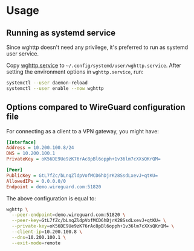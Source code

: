 # Usage

## Running as systemd service

Since wghttp doesn't need any privilege, it's preferred to run as systemd user service.

Copy [wghttp.service](./systemd/wghttp.service) to `~/.config/systemd/user/wghttp.service`.
After setting the environment options in `wghttp.service`, run:

```bash
systemctl --user daemon-reload
systemctl --user enable --now wghttp
```

## Options compared to WireGuard configuration file

For connecting as a client to a VPN gateway, you might have:

```ini
[Interface]
Address = 10.200.100.8/24
DNS = 10.200.100.1
PrivateKey = oK56DE9Ue9zK76rAc8pBl6opph+1v36lm7cXXsQKrQM=

[Peer]
PublicKey = GtL7fZc/bLnqZldpVofMCD6hDjrK28SsdLxevJ+qtKU=
AllowedIPs = 0.0.0.0/0
Endpoint = demo.wireguard.com:51820
```

The above configuration is equal to:

```bash
wghttp \
  --peer-endpoint=demo.wireguard.com:51820 \
  --peer-key=GtL7fZc/bLnqZldpVofMCD6hDjrK28SsdLxevJ+qtKU= \
  --private-key=oK56DE9Ue9zK76rAc8pBl6opph+1v36lm7cXXsQKrQM= \
  --client-ip=10.200.100.8 \
  --dns=10.200.100.1 \
  --exit-mode=remote
```
